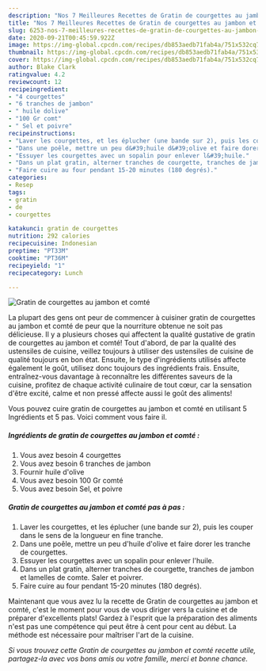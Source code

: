 ```yaml
---
description: "Nos 7 Meilleures Recettes de Gratin de courgettes au jambon et comté"
title: "Nos 7 Meilleures Recettes de Gratin de courgettes au jambon et comté"
slug: 6253-nos-7-meilleures-recettes-de-gratin-de-courgettes-au-jambon-et-comte
date: 2020-09-21T00:45:59.922Z
image: https://img-global.cpcdn.com/recipes/db853aedb71fab4a/751x532cq70/gratin-de-courgettes-au-jambon-et-comte-photo-principale-de-la-recette.jpg
thumbnail: https://img-global.cpcdn.com/recipes/db853aedb71fab4a/751x532cq70/gratin-de-courgettes-au-jambon-et-comte-photo-principale-de-la-recette.jpg
cover: https://img-global.cpcdn.com/recipes/db853aedb71fab4a/751x532cq70/gratin-de-courgettes-au-jambon-et-comte-photo-principale-de-la-recette.jpg
author: Blake Clark
ratingvalue: 4.2
reviewcount: 12
recipeingredient:
- "4 courgettes"
- "6 tranches de jambon"
- " huile dolive"
- "100 Gr comt"
- " Sel et poivre"
recipeinstructions:
- "Laver les courgettes, et les éplucher (une bande sur 2), puis les couper dans le sens de la longueur en fine tranche."
- "Dans une poêle, mettre un peu d&#39;huile d&#39;olive et faire dorer les tranche de courgettes."
- "Essuyer les courgettes avec un sopalin pour enlever l&#39;huile."
- "Dans un plat gratin, alterner tranches de courgette, tranches de jambon et lamelles de comte. Saler et poivrer."
- "Faire cuire au four pendant 15-20 minutes (180 degrés)."
categories:
- Resep
tags:
- gratin
- de
- courgettes

katakunci: gratin de courgettes 
nutrition: 292 calories
recipecuisine: Indonesian
preptime: "PT33M"
cooktime: "PT36M"
recipeyield: "1"
recipecategory: Lunch

---
```



![Gratin de courgettes au jambon et comté](https://img-global.cpcdn.com/recipes/db853aedb71fab4a/751x532cq70/gratin-de-courgettes-au-jambon-et-comte-photo-principale-de-la-recette.jpg)

La plupart des gens ont peur de commencer à cuisiner gratin de courgettes au jambon et comté de peur que la nourriture obtenue ne soit pas délicieuse. Il y a plusieurs choses qui affectent la qualité gustative de gratin de courgettes au jambon et comté! Tout d'abord, de par la qualité des ustensiles de cuisine, veillez toujours à utiliser des ustensiles de cuisine de qualité toujours en bon état. Ensuite, le type d'ingrédients utilisés affecte également le goût, utilisez donc toujours des ingrédients frais. Ensuite, entraînez-vous davantage à reconnaître les différentes saveurs de la cuisine, profitez de chaque activité culinaire de tout cœur, car la sensation d'être excité, calme et non pressé affecte aussi le goût des aliments!

<!--inarticleads1-->

Vous pouvez cuire gratin de courgettes au jambon et comté en utilisant 5 Ingrédients et 5 pas. Voici comment vous faire il.

##### Ingrédients de gratin de courgettes au jambon et comté :

1. Vous avez besoin 4 courgettes
1. Vous avez besoin 6 tranches de jambon
1. Fournir  huile d&#39;olive
1. Vous avez besoin 100 Gr comté
1. Vous avez besoin  Sel, et poivre




<!--inarticleads2-->

##### Gratin de courgettes au jambon et comté pas à pas :

1. Laver les courgettes, et les éplucher (une bande sur 2), puis les couper dans le sens de la longueur en fine tranche.
1. Dans une poêle, mettre un peu d&#39;huile d&#39;olive et faire dorer les tranche de courgettes.
1. Essuyer les courgettes avec un sopalin pour enlever l&#39;huile.
1. Dans un plat gratin, alterner tranches de courgette, tranches de jambon et lamelles de comte. Saler et poivrer.
1. Faire cuire au four pendant 15-20 minutes (180 degrés).




<!--inarticleads1-->

<p>
Maintenant que vous avez lu la recette de Gratin de courgettes au jambon et comté, c'est le moment pour vous de vous diriger vers la cuisine et de préparer d'excellents plats! Gardez à l'esprit que la préparation des aliments n'est pas une compétence qui peut être à cent pour cent au début. La méthode est nécessaire pour maîtriser l'art de la cuisine.
</p>

<p>
<i>Si vous trouvez cette Gratin de courgettes au jambon et comté recette utile, partagez-la avec vos bons amis ou votre famille, merci et bonne chance.</i>
</p>

